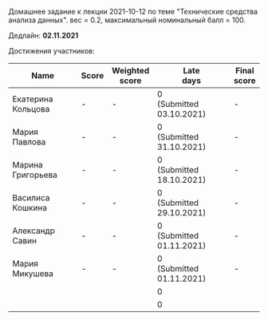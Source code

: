 Домашнее задание к лекции 2021-10-12 по теме "Технические средства анализа данных". вес = 0.2, максимальный номинальный балл = 100.

Дедлайн: **02.11.2021**

Достижения участников:

| Name               | Score | Weighted<br>score | Late<br>days                 | Final<br>score |
| ------------------ | ----- | ----------------- | ---------------------------- | -------------- |
| Екатерина Кольцова | - | - | 0<br/>(Submitted 03.10.2021) | - |
| Мария Павлова      | - | - | 0<br/>(Submitted 31.10.2021) | - |
| Марина Григорьева  | - | - | 0<br/>(Submitted 18.10.2021) | - |
| Василиса Кошкина | - | - | 0<br/>(Submitted 29.10.2021) | - |
| Александр Савин | - | - | 0<br/>(Submitted 01.11.2021) | - |
| Мария Микушева | - | - | 0<br>(Submitted 01.11.2021) | - |
|  |         |    | 0<br>  |             |
|  |         |    | 0<br>  |             |

